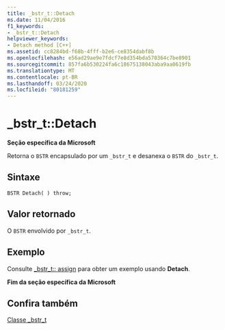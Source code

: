 ```yaml
---
title: _bstr_t::Detach
ms.date: 11/04/2016
f1_keywords:
- _bstr_t::Detach
helpviewer_keywords:
- Detach method [C++]
ms.assetid: cc8284bd-f68b-4fff-b2e6-ce8354dabf8b
ms.openlocfilehash: e56ad29ae9e7fdcf7e8d354bda570364c7be8901
ms.sourcegitcommit: 857fa6b530224fa6c18675138043aba9aa0619fb
ms.translationtype: MT
ms.contentlocale: pt-BR
ms.lasthandoff: 03/24/2020
ms.locfileid: "80181259"
---
```

# <a name="_bstr_tdetach"></a>_bstr_t::Detach

**Seção específica da Microsoft**

Retorna o `BSTR` encapsulado por um `_bstr_t` e desanexa o `BSTR` do `_bstr_t`.

## <a name="syntax"></a>Sintaxe

```
BSTR Detach( ) throw;
```

## <a name="return-value"></a>Valor retornado

O `BSTR` envolvido por `_bstr_t`.

## <a name="example"></a>Exemplo

Consulte [_bstr_t:: assign](../cpp/bstr-t-assign.md) para obter um exemplo usando **Detach**.

**Fim da seção específica da Microsoft**

## <a name="see-also"></a>Confira também

[Classe _bstr_t](../cpp/bstr-t-class.md)

